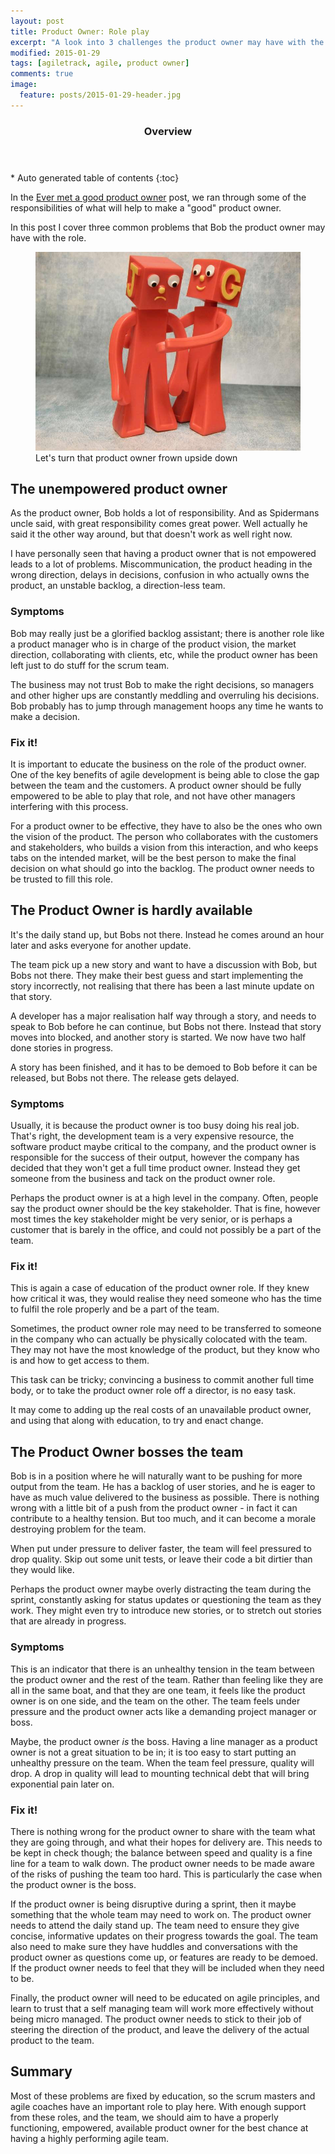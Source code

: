 ```yaml
---
layout: post
title: Product Owner: Role play
excerpt: "A look into 3 challenges the product owner may have with the role"
modified: 2015-01-29
tags: [agiletrack, agile, product owner]
comments: true
image:
  feature: posts/2015-01-29-header.jpg
---
```


<section id="table-of-contents" class="toc">
  <header>
    <h3>Overview</h3>
  </header>
<div id="drawer" markdown="1">
*  Auto generated table of contents
{:toc}
</div>
</section><!-- /#table-of-contents -->

In the <a href="../product-owner">Ever met a good product owner</a> post, we ran through some of the responsibilities of what will help to make a "good" product owner.

In this post I cover three common problems that Bob the product owner may have with the role.

<figure>
<img src="../images/posts/2015-01-29-help.jpg">
<figcaption>Let's turn that product owner frown upside down</figcaption>
</figure>

## The unempowered product owner

As the product owner, Bob holds a lot of responsibility.  And as Spidermans uncle said, with great responsibility comes great power.  Well actually he said it the other way around, but that doesn't work as well right now.

I have personally seen that having a product owner that is not empowered leads to a lot of problems.  Miscommunication, the product heading in the wrong direction, delays in decisions, confusion in who actually owns the product, an unstable backlog, a direction-less team.

### Symptoms

Bob may really just be a glorified backlog assistant; there is another role like a product manager who is in charge of the product vision, the market direction, collaborating with clients, etc, while the product owner has been left just to do stuff for the scrum team.

The business may not trust Bob to make the right decisions, so managers and other higher ups are constantly meddling and overruling his decisions.  Bob probably has to jump through management hoops any time he wants to make a decision.

### Fix it!

It is important to educate the business on the role of the product owner.  One of the key benefits of agile development is being able to close the gap between the team and the customers.  A product owner should be fully empowered to be able to play that role, and not have other managers interfering with this process.

For a product owner to be effective, they have to also be the ones who own the vision of the product.  The person who collaborates with the customers and stakeholders, who builds a vision from this interaction, and who keeps tabs on the intended market, will be the best person to make the final decision on what should go into the backlog.  The product owner needs to be trusted to fill this role.


## The Product Owner is hardly available

It's the daily stand up, but Bobs not there.  Instead he comes around an hour later and asks everyone for another update.

The team pick up a new story and want to have a discussion with Bob, but Bobs not there.  They make their best guess and start implementing the story incorrectly, not realising that there has been a last minute update on that story.

A developer has a major realisation half way through a story, and needs to speak to Bob before he can continue, but Bobs not there.  Instead that story moves into blocked, and another story is started.  We now have two half done stories in progress.

A story has been finished, and it has to be demoed to Bob before it can be released, but Bobs not there.  The release gets delayed.

### Symptoms

Usually, it is because the product owner is too busy doing his real job.  That's right, the development team is a very expensive resource, the software product maybe critical to the company, and the product owner is responsible for the success of their output, however the company has decided that they won't get a full time product owner.  Instead they get someone from the business and tack on the product owner role.

Perhaps the product owner is at a high level in the company.  Often, people say the product owner should be the key stakeholder.  That is fine, however most times the key stakeholder might be very senior, or is perhaps a customer that is barely in the office, and could not possibly be a part of the team.

### Fix it!

This is again a case of education of the product owner role.  If they knew how critical it was, they would realise they need someone who has the time to fulfil the role properly and be a part of the team.

Sometimes, the product owner role may need to be transferred to someone in the company who can actually be physically colocated with the team.  They may not have the most knowledge of the product, but they know who is and how to get access to them.

This task can be tricky; convincing a business to commit another full time body, or to take the product owner role off a director, is no easy task.  

It may come to adding up the real costs of an unavailable product owner, and using that along with education, to try and enact change.

## The Product Owner bosses the team

Bob is in a position where he will naturally want to be pushing for more output from the team.  He has a backlog of user stories, and he is eager to have as much value delivered to the business as possible.  There is nothing wrong with a little bit of a push from the product owner - in fact it can contribute to a healthy tension.  But too much, and it can become a morale destroying problem for the team.

When put under pressure to deliver faster, the team will feel pressured to drop quality.  Skip out some unit tests, or leave their code a bit dirtier than they would like.

Perhaps the product owner maybe overly distracting the team during the sprint, constantly asking for status updates or questioning the team as they work.  They might even try to introduce new stories, or to stretch out stories that are already in progress.

### Symptoms

This is an indicator that there is an unhealthy tension in the team between the product owner and the rest of the team.  Rather than feeling like they are all in the same boat, and that they are one team, it feels like the product owner is on one side, and the team on the other.  The team feels under pressure and the product owner acts like a demanding project manager or boss.

Maybe, the product owner *is* the boss.  Having a line manager as a product owner is not a great situation to be in; it is too easy to start putting an unhealthy pressure on the team.  When the team feel pressure, quality will drop.  A drop in quality will lead to mounting technical debt that will bring exponential pain later on.

### Fix it!

There is nothing wrong for the product owner to share with the team what they are going through, and what their hopes for delivery are.  This needs to be kept in check though; the balance between speed and quality is a fine line for a team to walk down.  The product owner needs to be made aware of the risks of pushing the team too hard.  This is particularly the case when the product owner is the boss.

If the product owner is being disruptive during a sprint, then it maybe something that the whole team may need to work on.  The product owner needs to attend the daily stand up.  The team need to ensure they give concise, informative updates on their progress towards the goal.  The team also need to make sure they have huddles and conversations with the product owner as questions come up, or features are ready to be demoed.  If the product owner needs to feel that they will be included when they need to be.

Finally, the product owner will need to be educated on agile principles, and learn to trust that a self managing team will work more effectively without being micro managed.  The product owner needs to stick to their job of steering the direction of the product, and leave the delivery of the actual product to the team.


## Summary

Most of these problems are fixed by education, so the scrum masters and agile coaches have an important role to play here.  With enough support from these roles, and the team, we should aim to have a properly functioning, empowered, available product owner for the best chance at having a highly performing agile team.